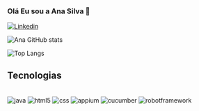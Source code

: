 ### Olá Eu sou a Ana Silva 👋

[![Linkedin](https://img.shields.io/badge/LinkedIn-0077B5?style=for-the-badge&logo=linkedin&logoColor=white)](linkedin.com/in/ana-silva-281478176)


![Ana GitHub stats](https://github-readme-stats.vercel.app/api?username=AnaSilva2909&show_icons=true&theme=synthwave)



![Top Langs](https://github-readme-stats.vercel.app/api/top-langs/?username=AnaSilva2909&layout=compact)


## Tecnologias
<div style="display: inline_block"><br/>
<img  align="center" alt="java" src="https://img.shields.io/badge/Java-ED8B00?style=for-the-badge&logo=openjdk&logoColor=white" />
<img  align="center" alt="html5" src="https://img.shields.io/badge/HTML5-E34F26?style=for-the-badge&logo=html5&logoColor=white "/>
<img  align="center" alt="css" src="https://img.shields.io/badge/CSS3-1572B6?style=for-the-badge&logo=css3&logoColor=white" />
<img align="center" alt="appium" src="https://img.shields.io/badge/Appium-009933?style=for-the-badge&logo=appium&logoColor=white" />
<img align="center" alt="cucumber" src="https://img.shields.io/badge/Cucumber-2C5F2D?style=for-the-badge&logo=cucumber&logoColor=white" />
<img align="center" alt="robotframework" src="https://img.shields.io/badge/RobotFramework-00BCD4?style=for-the-badge&logo=robotframework&logoColor=white" />
</div><br/>
